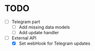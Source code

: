 # TODO
* [ ] Telegram part
    * [ ] Add missing data models
    * [ ] Add update handler
* [ ] External API
    * [x] Set webHook for Telegram updates
